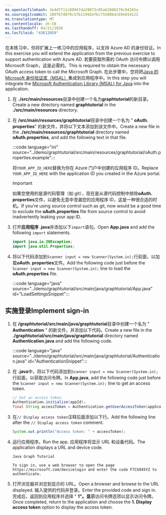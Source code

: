 ```yaml
---
ms.openlocfilehash: 3e4d7f11c89947da29873c85ab2808279c94265a
ms.sourcegitcommit: 189f87d879c57b11992e7bc75580b4c69e014122
ms.translationtype: MT
ms.contentlocale: zh-CN
ms.lasthandoff: 04/21/2020
ms.locfileid: "43612059"
---
```

<!-- markdownlint-disable MD002 MD041 -->

<span data-ttu-id="fb5e7-101">在本练习中，你将扩展上一练习中的应用程序，以支持 Azure AD 的身份验证。</span><span class="sxs-lookup"><span data-stu-id="fb5e7-101">In this exercise you will extend the application from the previous exercise to support authentication with Azure AD.</span></span> <span data-ttu-id="fb5e7-102">若要获取所需的 OAuth 访问令牌以调用 Microsoft Graph，这是必需的。</span><span class="sxs-lookup"><span data-stu-id="fb5e7-102">This is required to obtain the necessary OAuth access token to call the Microsoft Graph.</span></span> <span data-ttu-id="fb5e7-103">在此步骤中，您将把[Java 的 Microsoft 身份验证库（MSAL）](https://github.com/AzureAD/microsoft-authentication-library-for-java)集成到应用程序中。</span><span class="sxs-lookup"><span data-stu-id="fb5e7-103">In this step you will integrate the [Microsoft Authentication Library (MSAL) for Java](https://github.com/AzureAD/microsoft-authentication-library-for-java) into the application.</span></span>

1. <span data-ttu-id="fb5e7-104">在 **./src/main/resources**目录中创建一个名为**graphtutorial**的新目录。</span><span class="sxs-lookup"><span data-stu-id="fb5e7-104">Create a new directory named **graphtutorial** in the **./src/main/resources** directory.</span></span>

1. <span data-ttu-id="fb5e7-105">在 **/src/main/resources/graphtutorial**目录中创建一个名为 " **oAuth. properties**" 的新文件，并将以下文本添加到该文件中。</span><span class="sxs-lookup"><span data-stu-id="fb5e7-105">Create a new file in the **./src/main/resources/graphtutorial** directory named **oAuth.properties**, and add the following text in that file.</span></span>

    :::code language="ini" source="../demo/graphtutorial/src/main/resources/graphtutorial/oAuth.properties.example":::

    <span data-ttu-id="fb5e7-106">将`YOUR_APP_ID_HERE`替换为你在 Azure 门户中创建的应用程序 ID。</span><span class="sxs-lookup"><span data-stu-id="fb5e7-106">Replace `YOUR_APP_ID_HERE` with the application ID you created in the Azure portal.</span></span>

    > [!IMPORTANT]
    > <span data-ttu-id="fb5e7-107">如果您使用的是源代码管理（如 git），现在是从源代码控制中排除**oAuth. properties**文件，以避免无意中泄漏您的应用程序 ID，这是一种很合适的时机。</span><span class="sxs-lookup"><span data-stu-id="fb5e7-107">If you're using source control such as git, now would be a good time to exclude the **oAuth.properties** file from source control to avoid inadvertently leaking your app ID.</span></span>

1. <span data-ttu-id="fb5e7-108">打开**应用程序 .java**并添加以下`import`语句。</span><span class="sxs-lookup"><span data-stu-id="fb5e7-108">Open **App.java** and add the following `import` statements.</span></span>

    ```java
    import java.io.IOException;
    import java.util.Properties;
    ```

1. <span data-ttu-id="fb5e7-109">将以下代码添加到`Scanner input = new Scanner(System.in);`行前面，以加载**oAuth. properties**文件。</span><span class="sxs-lookup"><span data-stu-id="fb5e7-109">Add the following code just before the `Scanner input = new Scanner(System.in);` line to load the **oAuth.properties** file.</span></span>

    :::code language="java" source="../demo/graphtutorial/src/main/java/graphtutorial/App.java" id="LoadSettingsSnippet":::

## <a name="implement-sign-in"></a><span data-ttu-id="fb5e7-110">实施登录</span><span class="sxs-lookup"><span data-stu-id="fb5e7-110">Implement sign-in</span></span>

1. <span data-ttu-id="fb5e7-111">在 **/graphtutorial/src/main/java/graphtutorial**目录中创建一个名为 " **Authentication** " 的新文件，并添加以下代码。</span><span class="sxs-lookup"><span data-stu-id="fb5e7-111">Create a new file in the **./graphtutorial/src/main/java/graphtutorial** directory named **Authentication.java** and add the following code.</span></span>

    :::code language="java" source="../demo/graphtutorial/src/main/java/graphtutorial/Authentication.java" id="AuthenticationSnippet":::

1. <span data-ttu-id="fb5e7-112">在 **.java**中，将以下代码添加到`Scanner input = new Scanner(System.in);`行前面，以获取访问令牌。</span><span class="sxs-lookup"><span data-stu-id="fb5e7-112">In **App.java**, add the following code just before the `Scanner input = new Scanner(System.in);` line to get an access token.</span></span>

    ```java
    // Get an access token
    Authentication.initialize(appId);
    final String accessToken = Authentication.getUserAccessToken(appScopes);
    ```

1. <span data-ttu-id="fb5e7-113">在`// Display access token`注释后面添加以下行。</span><span class="sxs-lookup"><span data-stu-id="fb5e7-113">Add the following line after the `// Display access token` comment.</span></span>

    ```java
    System.out.println("Access token: " + accessToken);
    ```

1. <span data-ttu-id="fb5e7-114">运行应用程序。</span><span class="sxs-lookup"><span data-stu-id="fb5e7-114">Run the app.</span></span> <span data-ttu-id="fb5e7-115">应用程序将显示 URL 和设备代码。</span><span class="sxs-lookup"><span data-stu-id="fb5e7-115">The application displays a URL and device code.</span></span>

    ```Shell
    Java Graph Tutorial

    To sign in, use a web browser to open the page https://microsoft.com/devicelogin and enter the code F7CG945YZ to authenticate.
    ```

1. <span data-ttu-id="fb5e7-116">打开浏览器并浏览到显示的 URL。</span><span class="sxs-lookup"><span data-stu-id="fb5e7-116">Open a browser and browse to the URL displayed.</span></span> <span data-ttu-id="fb5e7-117">输入提供的代码并登录。</span><span class="sxs-lookup"><span data-stu-id="fb5e7-117">Enter the provided code and sign in.</span></span> <span data-ttu-id="fb5e7-118">完成后，返回到应用程序并选择 " **1"。显示**访问令牌选项以显示访问令牌。</span><span class="sxs-lookup"><span data-stu-id="fb5e7-118">Once completed, return to the application and choose the **1. Display access token** option to display the access token.</span></span>
